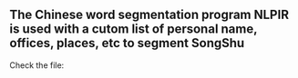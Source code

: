 ## The Chinese word segmentation program NLPIR is used with a cutom list of personal name, offices, places, etc to segment SongShu

Check the file: 

